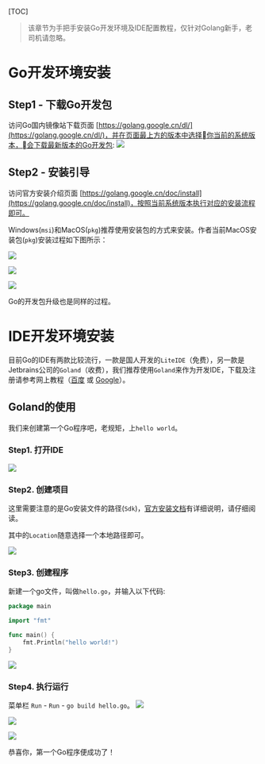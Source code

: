 [TOC]

> 该章节为手把手安装Go开发环境及IDE配置教程，仅针对Golang新手，老司机请忽略。

# Go开发环境安装


## Step1 - 下载Go开发包

访问Go国内镜像站下载页面 [https://golang.google.cn/dl/](https://golang.google.cn/dl/)，并在页面最上方的版本中选择你当前的系统版本，会下载最新版本的Go开发包:
![](/images/downloadgo.png)

## Step2 - 安装引导

访问官方安装介绍页面 [https://golang.google.cn/doc/install](https://golang.google.cn/doc/install)，按照当前系统版本执行对应的安装流程即可。

Windows(`msi`)和MacOS(`pkg`)推荐使用安装包的方式来安装。作者当前MacOS安装包(`pkg`)安装过程如下图所示：

![](/images/goinstall-macos-1.png)

![](/images/goinstall-macos-2.png)

![](/images/goinstall-macos-3.png)



Go的开发包升级也是同样的过程。


# IDE开发环境安装

目前Go的IDE有两款比较流行，一款是国人开发的`LiteIDE`（免费），另一款是Jetbrains公司的`Goland`（收费），我们推荐使用`Goland`来作为开发IDE，下载及注册请参考网上教程（[百度](https://www.baidu.com/s?wd=goland%20安装) 或 [Google](https://www.google.com/search?q=goland+安装)）。

## Goland的使用

我们来创建第一个Go程序吧，老规矩，上`hello world`。

### Step1. 打开IDE
![](/images/goland0.png)


### Step2. 创建项目
这里需要注意的是Go安装文件的路径(`Sdk`)，[官方安装文档](https://golang.google.cn/doc/install)有详细说明，请仔细阅读。

其中的`Location`随意选择一个本地路径即可。

![](/images/goland2.png)


### Step3. 创建程序
新建一个go文件，叫做`hello.go`，并输入以下代码:
```go
package main

import "fmt"

func main() {
    fmt.Println("hello world!")
}

```
![](/images/goland3.png)


### Step4. 执行运行
菜单栏 `Run` - `Run` - `go build hello.go`。
![](/images/goland4.png)

![](/images/goland5.png)

![](/images/goland6.png)

恭喜你，第一个Go程序便成功了！






